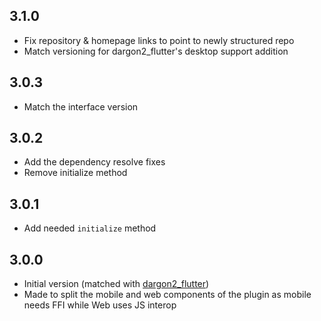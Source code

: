 ## 3.1.0
- Fix repository & homepage links to point to newly structured repo
- Match versioning for dargon2_flutter's desktop support addition

## 3.0.3
- Match the interface version

## 3.0.2
- Add the dependency resolve fixes
- Remove initialize method

## 3.0.1
- Add needed `initialize` method

## 3.0.0
- Initial version (matched with [dargon2_flutter])
- Made to split the mobile and web components of the plugin as mobile needs FFI while Web uses JS interop

[dargon2_flutter]: https://pub.dev/packages/dargon2_flutter
